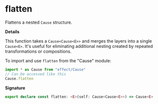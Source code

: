 # flatten

Flattens a nested `Cause` structure.

**Details**

This function takes a `Cause<Cause<E>>` and merges the layers into a single
`Cause<E>`. It's useful for eliminating additional nesting created by
repeated transformations or compositions.

To import and use `flatten` from the "Cause" module:

```ts
import * as Cause from "effect/Cause"
// Can be accessed like this
Cause.flatten
```

**Signature**

```ts
export declare const flatten: <E>(self: Cause<Cause<E>>) => Cause<E>
```
